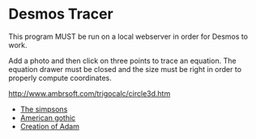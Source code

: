 # Desmos Tracer
This program MUST be run on a local webserver in order for Desmos to work.

Add a photo and then click on three points to trace an equation. The equation drawer must be closed and the size must be right in order to properly compute coordinates.

<a>http://www.ambrsoft.com/trigocalc/circle3d.htm</a>


<ul>
  <li><a href="https://www.desmos.com/calculator/otaasibedr">The simpsons</a></li>
  <li><a href="https://www.desmos.com/calculator/4uehcqaub4">American gothic</a></li>
  <li><a href="https://www.desmos.com/calculator/9aopac2wu8">Creation of Adam</a></li>
</ul>
